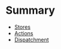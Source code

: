 # Summary

* [Stores](docs/stores.md)
* [Actions](docs/actions.md)
* [Dispatchment](docs/dispatchment.md)

